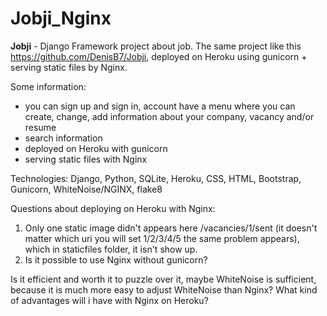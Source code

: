 # 								Jobji_Nginx

**Jobji** - Django Framework project about job. The same project like this https://github.com/DenisB7/Jobji, deployed on Heroku using gunicorn + serving static files by Nginx.

Some information:
- you can sign up and sign in, account have a menu where you can create, change, add information about your company, vacancy and/or resume
- search information
- deployed on Heroku with gunicorn
- serving static files with Nginx

Technologies: Django, Python, SQLite, Heroku, CSS, HTML, Bootstrap, Gunicorn, WhiteNoise/NGINX, flake8

Questions about deploying on Heroku with Nginx:
1. Only one static image didn't appears here /vacancies/1/sent (it doesn't matter which uri you will set 1/2/3/4/5 the same problem appears), which in staticfiles folder, it isn't show up. 
2. Is it possible to use Nginx without gunicorn? 

Is it efficient and worth it to puzzle over it, maybe WhiteNoise is sufficient, because it is much more easy to adjust WhiteNoise than Nginx? What kind of advantages will i have with Nginx on Heroku?
